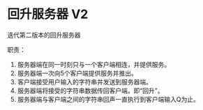 # 回升服务器 V2

迭代第二版本的回升服务器

职责：
1. 服务器端在同一时刻只与一个客户端相连，并提供服务。
2. 服务器端一次向5个客户端提供服务并推出。
3. 客户端接受用户输入的字符串并发送到服务器端。
4. 服务器端将接受的字符串数据传回客户端，即“回升”。
5. 服务器端与客户端之间的字符串回声一直执行到客户端输入Q为止。